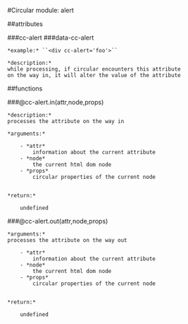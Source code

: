 #Circular module: alert

##attributes

###cc-alert
###data-cc-alert

	*example:* ``<div cc-alert='foo'>``

	*description:*
	while processing, if circular encounters this attribute
	on the way in, it will alter the value of the attribute
	
##functions

###@cc-alert.in(attr,node,props)

	*description:*
	processes the attribute on the way in
	
	*arguments:*
	
		- *attr*
			information about the current attribute
		- *node*
			the current html dom node
		- *props*
			circular properties of the current node
			
		
	*return:*
	
		undefined
		
###@cc-alert.out(attr,node,props)

	*arguments:*
	processes the attribute on the way out
	
		- *attr*
			information about the current attribute
		- *node*
			the current html dom node
		- *props*
			circular properties of the current node
			
		
	*return:*
	
		undefined